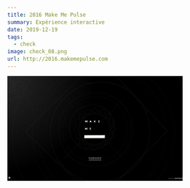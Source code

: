 ```yaml
---
title: 2016 Make Me Pulse
summary: Expérience interactive
date: 2019-12-19
tags:
  - check
image: check_08.png
url: http://2016.makemepulse.com
---
```


![image du site portfolio d'Ivy Chen](/static/img/check_08.png)
